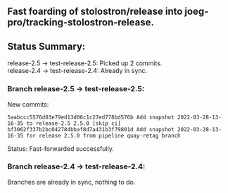 ## Fast foarding of stolostron/release into joeg-pro/tracking-stolostron-release.

## Status Summary:

release-2.5 -> test-release-2.5: Picked up 2 commits.  
release-2.4 -> test-release-2.4: Already in sync.  

### Branch release-2.5 -> test-release-2.5:

New commits:

```
5aabccc5576d03e79ed13d06c1c27ed778bd576b Add snapshot 2022-03-28-13-16-35 to release-2.5 2.5.0 [skip ci]
bf3062f337b2bc042784bbaf8d7a431b3f79801d Add snapshot 2022-03-28-13-16-35 for release 2.5.0 from pipeline quay-retag branch
```

Status: Fast-forwarded successfully.

### Branch release-2.4 -> test-release-2.4:

Branches are already in sync, nothing to do.
